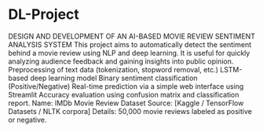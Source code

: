 # DL-Project
DESIGN AND DEVELOPMENT OF AN AI-BASED MOVIE REVIEW SENTIMENT ANALYSIS SYSTEM
This project aims to automatically detect the sentiment behind a movie review using NLP and deep learning. It is useful for quickly analyzing audience feedback and gaining insights into public opinion.
Preprocessing of text data (tokenization, stopword removal, etc.)
LSTM-based deep learning model
Binary sentiment classification (Positive/Negative)
Real-time prediction via a simple web interface using Streamlit
Accuracy evaluation using confusion matrix and classification report.
Name: IMDb Movie Review Dataset
Source: [Kaggle / TensorFlow Datasets / NLTK corpora]
Details: 50,000 movie reviews labeled as positive or negative.
